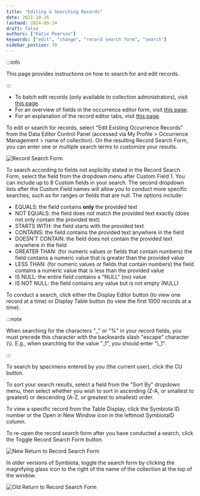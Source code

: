 ```yaml
---
title: "Editing & Searching Records"
date: 2021-10-26
lastmod: 2024-09-24
draft: false
authors: ["Katie Pearson"]
keywords: ["edit", "change", "record search form", "search"]
sidebar_postion: 70
---
```


:::info

This page provides instructions on how to search for and edit records.

:::

- To batch edit records (only available to collection administrators), visit [this page](/Collection_Manager_Guide/Editing_Occurrences/batch_editing).
- For an overview of fields in the occurrence editor form, visit [this page](/Editor_Guide/Editing_Searching_Records/symbiota_data_fields).
- For an explanation of the record editor tabs, visit [this page](/Editor_Guide/Editing_Searching_Records/record_editor_tabs).

To edit or search for records, select "Edit Existing Occurrence Records" from the Data Editor Control Panel (accessed via My Profile > Occurrence Management > name of collection). On the resulting Record Search Form, you can enter one or multiple search terms to customize your results.

![Record Search Form](/img/recordsearchform.png)

To search according to fields not explicitly stated in the Record Search Form, select the field from the dropdown menu after Custom Field 1. You can include up to 8 Custom fields in your search. The second dropdown lists after the Custom Field names will allow you to conduct more specific searches, such as for ranges or fields that are null. The options include:

- EQUALS: the field contains **only** the provided text
- NOT EQUALS: the field does not match the provided text exactly (does not only contain the provided text)
- STARTS WITH: the field starts with the provided text
- CONTAINS: the field contains the provided text anywhere in the field
- DOESN'T CONTAIN: the field does not contain the provided text anywhere in the field
- GREATER THAN: (for numeric values or fields that contain numbers) the field contains a numeric value that is greater than the provided value
- LESS THAN: (for numeric values or fields that contain numbers) the field contains a numeric value that is less than the provided value
- IS NULL: the entire field contains a "NULL" (no) value
- IS NOT NULL: the field contains any value but is not empty (NULL)

To conduct a search, click either the Display Editor button (to view one record at a time) or Display Table button (to view the first 1000 records at a time).

:::note

When searching for the characters "\_" or "%" in your record fields, you must precede this character with the backwards slash "escape" character (\\). E.g., when searching for the value "\_1", you should enter "\\\_1".

:::

To search by specimens entered by you (the current user), click the CU button.

To sort your search results, select a field from the "Sort By" dropdown menu, then select whether you wish to sort in ascending (Z-A, or smallest to greatest) or descending (A-Z, or greatest to smallest) order.

To view a specific record from the Table Display, click the Symbiota ID number or the Open in New Window icon in the leftmost SymbiotaID column.

To re-open the record search form after you have conducted a search, click the Toggle Record Search Form button.

![New Return to Record Search Form](/img/returntorecordsearchform_new.png)

In older versions of Symbiota, toggle the search form by clicking the magnifying glass icon to the right of the name of the collection at the top of the window.

![Old Return to Record Search Form](/img/returntorecordsearchform.png)
